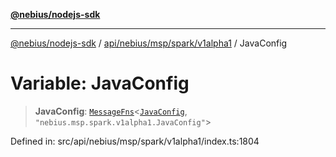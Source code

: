 [**@nebius/nodejs-sdk**](../../../../../../README.md)

***

[@nebius/nodejs-sdk](../../../../../../README.md) / [api/nebius/msp/spark/v1alpha1](../README.md) / JavaConfig

# Variable: JavaConfig

> **JavaConfig**: [`MessageFns`](../../../../../../runtime/protos/core/interfaces/MessageFns.md)\<[`JavaConfig`](../interfaces/JavaConfig.md), `"nebius.msp.spark.v1alpha1.JavaConfig"`\>

Defined in: src/api/nebius/msp/spark/v1alpha1/index.ts:1804
